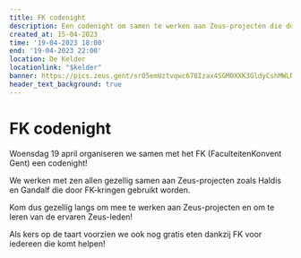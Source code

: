 ```yaml
---
title: FK codenight
description: Een codenight om samen te werken aan Zeus-projecten die door FK-kringen gebruikt worden!
created_at: 15-04-2023
time: '19-04-2023 18:00'
end: '19-04-2023 22:00'
location: De Kelder
locationlink: "$kelder"
banner: https://pics.zeus.gent/srO5emUztvqwc678Izax4SGM0XXK3GldyCshMWLN.jpg
header_text_background: true
---
```


# FK codenight

Woensdag 19 april organiseren we samen met het FK (FaculteitenKonvent Gent) een codenight!

We werken met zen allen gezellig samen aan Zeus-projecten zoals Haldis en Gandalf die door FK-kringen gebruikt worden.

Kom dus gezellig langs om mee te werken aan Zeus-projecten en om te leren van de ervaren Zeus-leden!

Als kers op de taart voorzien we ook nog gratis eten dankzij FK voor iedereen die komt helpen!
